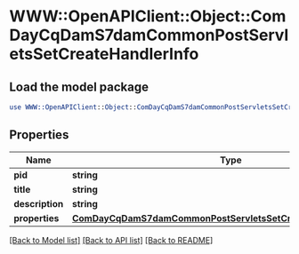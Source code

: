 # WWW::OpenAPIClient::Object::ComDayCqDamS7damCommonPostServletsSetCreateHandlerInfo

## Load the model package
```perl
use WWW::OpenAPIClient::Object::ComDayCqDamS7damCommonPostServletsSetCreateHandlerInfo;
```

## Properties
Name | Type | Description | Notes
------------ | ------------- | ------------- | -------------
**pid** | **string** |  | [optional] 
**title** | **string** |  | [optional] 
**description** | **string** |  | [optional] 
**properties** | [**ComDayCqDamS7damCommonPostServletsSetCreateHandlerProperties**](ComDayCqDamS7damCommonPostServletsSetCreateHandlerProperties.md) |  | [optional] 

[[Back to Model list]](../README.md#documentation-for-models) [[Back to API list]](../README.md#documentation-for-api-endpoints) [[Back to README]](../README.md)



